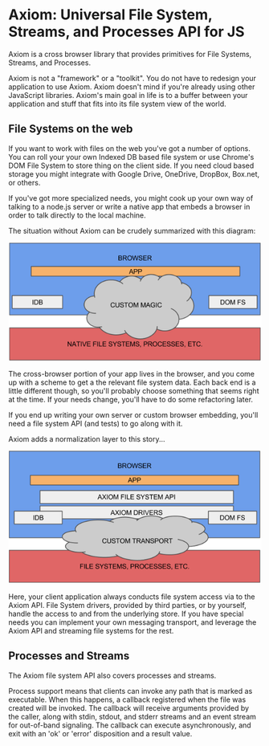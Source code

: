 # Axiom: Universal File System, Streams, and Processes API for JS

Axiom is a cross browser library that provides primitives for File Systems, Streams, and Processes.

Axiom is not a "framework" or a "toolkit".  You do not have to redesign your application to use Axiom.  Axiom doesn't mind if you're already using other JavaScript libraries.  Axiom's main goal in life is to a buffer between your application and stuff that fits into its file system view of the world.

## File Systems on the web

If you want to work with files on the web you've got a number of options.  You can roll your your own Indexed DB based file system or use Chrome's DOM File System to store thing on the client side.  If you need cloud based storage you might integrate with Google Drive, OneDrive, DropBox, Box.net, or others.

If you've got more specialized needs, you might cook up your own way of talking to a node.js server or write a native app that embeds a browser in order to talk directly to the local machine.

The situation without Axiom can be crudely summarized with this diagram:

![Diagram of File System access without Axiom](fs-without-axiom.png)

The cross-browser portion of your app lives in the browser, and you come up with a scheme to get a the relevant file system data.  Each back end is a little different though, so you'll probably choose something that seems right at the time.  If your needs change, you'll have to do some refactoring later.

If you end up writing your own server or custom browser embedding, you'll need a file system API (and tests) to go along with it.

Axiom adds a normalization layer to this story...

![Diagram of File System access with Axiom](fs-with-axiom.png)

Here, your client application always conducts file system access via to the Axiom API.  File System drivers, provided by third parties, or by yourself, handle the access to and from the underlying store.  If you have special needs you can implement your own messaging transport, and leverage the Axiom API and streaming file systems for the rest.

## Processes and Streams

The Axiom file system API also covers processes and streams.

Process support means that clients can invoke any path that is marked as executable.  When this happens, a callback registered when the file was created will be invoked.  The callback will receive arguments provided by the caller, along with stdin, stdout, and stderr streams and an event stream for out-of-band signaling.  The callback can execute asynchronously, and exit with an 'ok' or 'error' disposition and a result value.

